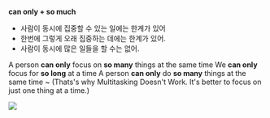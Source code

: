 **can only + so much**

- 사람이 동시에 집중할 수 있는 일에는 한계가 있어
- 한번에 그렇게 오래 집중하는 데에는 한계가 있어.
- 사람이 동시에 많은 일들을 할 수는 없어. 

A person **can only** focus on **so many** things at the same time
We **can only** focus for **so long** at a time
A person **can only** do **so many** things at the same time ~ 
(Thats's why Multitasking Doesn't Work. It's better to focus on just one thing at a time.)

![](https://www.youtube.com/watch?v=BQ4PHXcbpCU&t=821s)